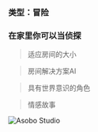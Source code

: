 ### 类型：冒险
### 在家里你可以当侦探
> 适应房间的大小

> 房间解决方案AI

> 具有世界意识的角色

> 情感故事

![Asobo Studio](http://www.asobostudio.com/games/fragments)
